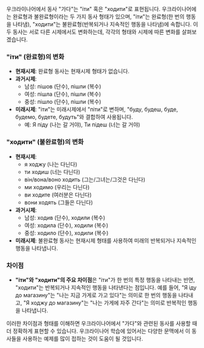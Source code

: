 우크라이나어에서 동사 "가다"는 "іти" 혹은 "ходити"로 표현됩니다. 우크라이나어에는 완료형과 불완료형이라는 두 가지 동사 형태가 있으며, "іти"는 완료형(한 번의 행동을 나타냄), "ходити"는 불완료형(반복되거나 지속적인 행동을 나타냄)에 속합니다. 이 두 동사는 서로 다른 시제에서도 변화하는데, 각각의 형태와 시제에 따른 변화를 살펴보겠습니다.

### "іти" (완료형)의 변화

- **현재시제**: 완료형 동사는 현재시제 형태가 없습니다.
- **과거시제**:
    - 남성: пішов (단수), пішли (복수)
    - 여성: пішла (단수), пішли (복수)
    - 중성: пішло (단수), пішли (복수)
- **미래시제**: "іти"는 미래시제에서 "піти"로 변하며, "буду, будеш, буде, будемо, будете, будуть"와 결합하여 사용됩니다.
    - 예: Я піду (나는 갈 거야), Ти підеш (너는 갈 거야)

### "ходити" (불완료형)의 변화

- **현재시제**:
    - я ходжу (나는 다닌다)
    - ти ходиш (너는 다닌다)
    - він/вона/воно ходить (그는/그녀는/그것은 다닌다)
    - ми ходимо (우리는 다닌다)
    - ви ходите (여러분은 다닌다)
    - вони ходять (그들은 다닌다)
- **과거시제**:
    - 남성: ходив (단수), ходили (복수)
    - 여성: ходила (단수), ходили (복수)
    - 중성: ходило (단수), ходили (복수)
- **미래시제**: 불완료형 동사는 현재시제 형태를 사용하여 미래의 반복되거나 지속적인 행동을 나타냅니다.

### 차이점

- **"іти"와 "ходити"의 주요 차이점**은 "іти"가 한 번의 특정 행동을 나타내는 반면, "ходити"는 반복되거나 지속적인 행동을 나타낸다는 점입니다. 예를 들어, "Я іду до магазину"는 "나는 지금 가게로 가고 있다"는 의미로 한 번의 행동을 나타내고, "Я ходжу до магазину"는 "나는 가게에 자주 간다"는 의미로 반복적인 행동을 나타냅니다.

이러한 차이점과 형태를 이해하면 우크라이나어에서 "가다"와 관련된 동사를 사용할 때 더 정확하게 표현할 수 있습니다. 우크라이나어 학습에 있어서는 다양한 문맥에서 이 동사들을 사용하는 예제를 많이 접하는 것이 도움이 될 것입니다.